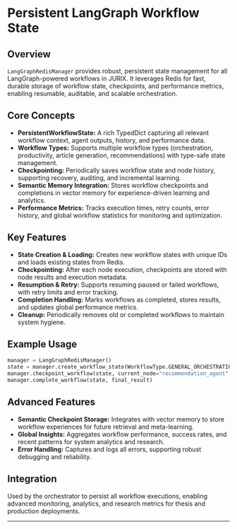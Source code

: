 # Persistent LangGraph Workflow State

## Overview

`LangGraphRedisManager` provides robust, persistent state management for all LangGraph-powered workflows in JURIX. It leverages Redis for fast, durable storage of workflow state, checkpoints, and performance metrics, enabling resumable, auditable, and scalable orchestration.

## Core Concepts

- **PersistentWorkflowState:** A rich TypedDict capturing all relevant workflow context, agent outputs, history, and performance data.
- **Workflow Types:** Supports multiple workflow types (orchestration, productivity, article generation, recommendations) with type-safe state management.
- **Checkpointing:** Periodically saves workflow state and node history, supporting recovery, auditing, and incremental learning.
- **Semantic Memory Integration:** Stores workflow checkpoints and completions in vector memory for experience-driven learning and analytics.
- **Performance Metrics:** Tracks execution times, retry counts, error history, and global workflow statistics for monitoring and optimization.

## Key Features

- **State Creation & Loading:** Creates new workflow states with unique IDs and loads existing states from Redis.
- **Checkpointing:** After each node execution, checkpoints are stored with node results and execution metadata.
- **Resumption & Retry:** Supports resuming paused or failed workflows, with retry limits and error tracking.
- **Completion Handling:** Marks workflows as completed, stores results, and updates global performance metrics.
- **Cleanup:** Periodically removes old or completed workflows to maintain system hygiene.

## Example Usage

```python
manager = LangGraphRedisManager()
state = manager.create_workflow_state(WorkflowType.GENERAL_ORCHESTRATION, initial_state)
manager.checkpoint_workflow(state, current_node="recommendation_agent", node_result=result)
manager.complete_workflow(state, final_result)
```

## Advanced Features

- **Semantic Checkpoint Storage:** Integrates with vector memory to store workflow experiences for future retrieval and meta-learning.
- **Global Insights:** Aggregates workflow performance, success rates, and recent patterns for system analytics and research.
- **Error Handling:** Captures and logs all errors, supporting robust debugging and reliability.

## Integration

Used by the orchestrator to persist all workflow executions, enabling advanced monitoring, analytics, and research metrics for thesis and production deployments.

---
